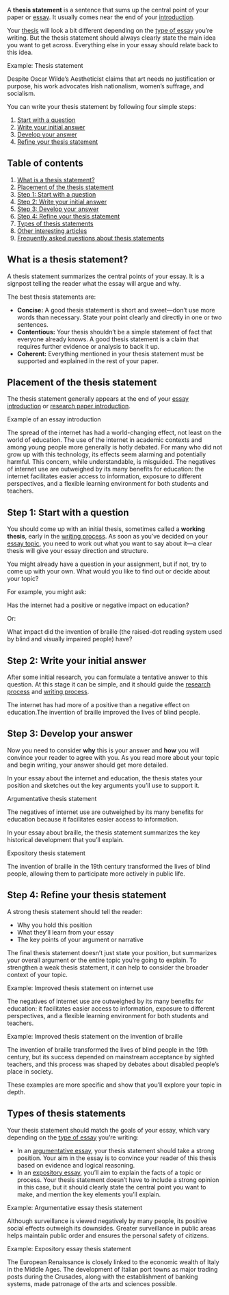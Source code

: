 A **thesis statement** is a sentence that sums up the central point of your paper or [essay](https://www.scribbr.com/category/academic-essay/). It usually comes near the end of your [introduction](https://www.scribbr.com/academic-essay/introduction/).

Your [thesis](https://www.scribbr.com/dissertation/thesis/) will look a bit different depending on the [type of essay](https://www.scribbr.com/academic-essay/essay-types/) you’re writing. But the thesis statement should always clearly state the main idea you want to get across. Everything else in your essay should relate back to this idea.

Example: Thesis statement

Despite Oscar Wilde’s Aestheticist claims that art needs no justification or purpose, his work advocates Irish nationalism, women’s suffrage, and socialism.

You can write your thesis statement by following four simple steps:

1.  [Start with a question](https://www.scribbr.com/academic-essay/thesis-statement/#1)
2.  [Write your initial answer](https://www.scribbr.com/academic-essay/thesis-statement/#2)
3.  [Develop your answer](https://www.scribbr.com/academic-essay/thesis-statement/#3)
4.  [Refine your thesis statement](https://www.scribbr.com/academic-essay/thesis-statement/#4)

Table of contents
-----------------

1.  [What is a thesis statement?](#what)
2.  [Placement of the thesis statement](#placement)
3.  [Step 1: Start with a question](#1)
4.  [Step 2: Write your initial answer](#2)
5.  [Step 3: Develop your answer](#3)
6.  [Step 4: Refine your thesis statement](#4)
7.  [Types of thesis statements](#types)
8.  [Other interesting articles](#other)
9.  [Frequently asked questions about thesis statements](#frequently-asked-questions-about-thesis-statements)

What is a thesis statement?
---------------------------

A thesis statement summarizes the central points of your essay. It is a signpost telling the reader what the essay will argue and why.

The best thesis statements are:

*   **Concise:** A good thesis statement is short and sweet—don’t use more words than necessary. State your point clearly and directly in one or two sentences.
*   **Contentious:** Your thesis shouldn’t be a simple statement of fact that everyone already knows. A good thesis statement is a claim that requires further evidence or analysis to back it up.
*   **Coherent:** Everything mentioned in your thesis statement must be supported and explained in the rest of your paper.

Placement of the thesis statement
---------------------------------

The thesis statement generally appears at the end of your [essay introduction](https://www.scribbr.com/academic-essay/introduction/) or [research paper introduction](https://www.scribbr.com/research-paper/research-paper-introduction/).

Example of an essay introduction

The spread of the internet has had a world-changing effect, not least on the world of education. The use of the internet in academic contexts and among young people more generally is hotly debated. For many who did not grow up with this technology, its effects seem alarming and potentially harmful. This concern, while understandable, is misguided. The negatives of internet use are outweighed by its many benefits for education: the internet facilitates easier access to information, exposure to different perspectives, and a flexible learning environment for both students and teachers.

Step 1: Start with a question
-----------------------------
You should come up with an initial thesis, sometimes called a **working thesis**, early in the [writing process](https://www.scribbr.com/academic-writing/writing-process/). As soon as you’ve decided on your [essay topic](https://www.scribbr.com/academic-essay/generating-topic-ideas/), you need to work out what you want to say about it—a clear thesis will give your essay direction and structure.

You might already have a question in your assignment, but if not, try to come up with your own. What would you like to find out or decide about your topic?

For example, you might ask:

Has the internet had a positive or negative impact on education?

Or:

What impact did the invention of braille (the raised-dot reading system used by blind and visually impaired people) have?

Step 2: Write your initial answer
---------------------------------

After some initial research, you can formulate a tentative answer to this question. At this stage it can be simple, and it should guide the [research process](https://www.scribbr.com/category/research-process/) and [writing process](https://www.scribbr.com/academic-writing/writing-process/).

The internet has had more of a positive than a negative effect on education.The invention of braille improved the lives of blind people.

Step 3: Develop your answer
---------------------------

Now you need to consider **why** this is your answer and **how** you will convince your reader to agree with you. As you read more about your topic and begin writing, your answer should get more detailed.

In your essay about the internet and education, the thesis states your position and sketches out the key arguments you’ll use to support it.

Argumentative thesis statement

The negatives of internet use are outweighed by its many benefits for education because it facilitates easier access to information.

In your essay about braille, the thesis statement summarizes the key historical development that you’ll explain.

Expository thesis statement

The invention of braille in the 19th century transformed the lives of blind people, allowing them to participate more actively in public life.

Step 4: Refine your thesis statement
------------------------------------

A strong thesis statement should tell the reader:

*   Why you hold this position
*   What they’ll learn from your essay
*   The key points of your argument or narrative

The final thesis statement doesn’t just state your position, but summarizes your overall argument or the entire topic you’re going to explain. To strengthen a weak thesis statement, it can help to consider the broader context of your topic.

Example: Improved thesis statement on internet use

The negatives of internet use are outweighed by its many benefits for education: it facilitates easier access to information, exposure to different perspectives, and a flexible learning environment for both students and teachers.

Example: Improved thesis statement on the invention of braille

The invention of braille transformed the lives of blind people in the 19th century, but its success depended on mainstream acceptance by sighted teachers, and this process was shaped by debates about disabled people’s place in society.

These examples are more specific and show that you’ll explore your topic in depth.

Types of thesis statements
--------------------------

Your thesis statement should match the goals of your essay, which vary depending on the [type of essay](https://www.scribbr.com/academic-essay/essay-types/) you’re writing:

*   In an [argumentative essay](https://www.scribbr.com/academic-essay/argumentative-essay/), your thesis statement should take a strong position. Your aim in the essay is to convince your reader of this thesis based on evidence and logical reasoning.
*   In an [expository essay](https://www.scribbr.com/academic-essay/expository-essay/), you’ll aim to explain the facts of a topic or process. Your thesis statement doesn’t have to include a strong opinion in this case, but it should clearly state the central point you want to make, and mention the key elements you’ll explain.

Example: Argumentative essay thesis statement

Although surveillance is viewed negatively by many people, its positive social effects outweigh its downsides. Greater surveillance in public areas helps maintain public order and ensures the personal safety of citizens.

Example: Expository essay thesis statement

The European Renaissance is closely linked to the economic wealth of Italy in the Middle Ages. The development of Italian port towns as major trading posts during the Crusades, along with the establishment of banking systems, made patronage of the arts and sciences possible.
